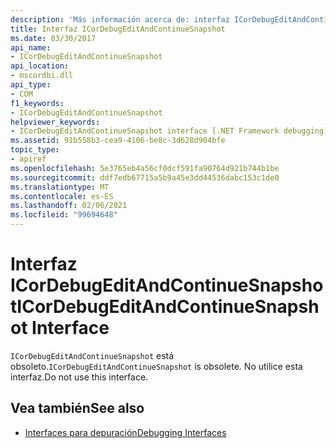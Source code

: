 ```yaml
---
description: 'Más información acerca de: interfaz ICorDebugEditAndContinueSnapshot'
title: Interfaz ICorDebugEditAndContinueSnapshot
ms.date: 03/30/2017
api_name:
- ICorDebugEditAndContinueSnapshot
api_location:
- mscordbi.dll
api_type:
- COM
f1_keywords:
- ICorDebugEditAndContinueSnapshot
helpviewer_keywords:
- ICorDebugEditAndContinueSnapshot interface [.NET Framework debugging]
ms.assetid: 91b558b3-cea9-4106-be8c-3d628d904bfe
topic_type:
- apiref
ms.openlocfilehash: 5e3765eb4a56cf0dcf591fa90764d921b744b1be
ms.sourcegitcommit: ddf7edb67715a5b9a45e3dd44536dabc153c1de0
ms.translationtype: MT
ms.contentlocale: es-ES
ms.lasthandoff: 02/06/2021
ms.locfileid: "99694648"
---
```

# <a name="icordebugeditandcontinuesnapshot-interface"></a><span data-ttu-id="f0258-103">Interfaz ICorDebugEditAndContinueSnapshot</span><span class="sxs-lookup"><span data-stu-id="f0258-103">ICorDebugEditAndContinueSnapshot Interface</span></span>

<span data-ttu-id="f0258-104">`ICorDebugEditAndContinueSnapshot` está obsoleto.</span><span class="sxs-lookup"><span data-stu-id="f0258-104">`ICorDebugEditAndContinueSnapshot` is obsolete.</span></span> <span data-ttu-id="f0258-105">No utilice esta interfaz.</span><span class="sxs-lookup"><span data-stu-id="f0258-105">Do not use this interface.</span></span>  
  
## <a name="see-also"></a><span data-ttu-id="f0258-106">Vea también</span><span class="sxs-lookup"><span data-stu-id="f0258-106">See also</span></span>

- [<span data-ttu-id="f0258-107">Interfaces para depuración</span><span class="sxs-lookup"><span data-stu-id="f0258-107">Debugging Interfaces</span></span>](debugging-interfaces.md)
